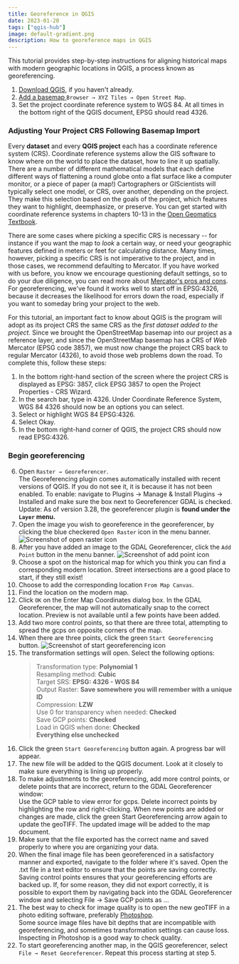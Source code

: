 ```yaml
---
title: Georeference in QGIS
date: 2023-01-20
tags: ["qgis-hub"]
image: default-gradient.png
description: How to georeference maps in QGIS
---
```


<p>This tutorial provides step-by-step instructions for aligning historical maps with modern geographic locations in QGIS, a process known as georeferencing.</p>

<ol>
	<li><a href="https://guides.library.harvard.edu/c.php?g=1477394&amp;p=11028732" target="_blank">Download QGIS</a>, if you haven&#39;t already.</li>
	<li><a href="&lt;span style='background-color: yellow;'&gt;https://guides.library.harvard.edu/c.php?g=1477394&amp;p=11028749&lt;/span&gt;">Add a basemap</a><a href="https://guides.library.harvard.edu/c.php?g=1477394&amp;p=11028749" target="_blank"> </a><code>Browser &rarr; XYZ Tiles &rarr; Open Street Map</code>.</li>
	<li>Set the project coordinate reference system to WGS 84. At all times in the bottom right of the QGIS document, EPSG should read 4326.</li>
</ol>

<h3>Adjusting Your Project CRS Following Basemap Import</h3>

<p>Every <strong>dataset</strong> and every <strong>QGIS project</strong> each has a coordinate reference system (CRS). Coordinate reference systems allow the GIS software to know where on the world to place the dataset, how to line it up spatially. There are a number of different mathematical models that each define different ways of flattening a round globe onto a flat surface like a computer monitor, or a piece of paper (a map!) Cartographers or GIScientists will typically select one model, or CRS, over another, depending on the project. They make this selection based on the goals of the project, which features they want to highlight, deemphasize, or preserve. You can get started with coordinate reference systems in chapters 10-13 in the <a href="https://openpress.usask.ca/introgeomatics/chapter/measuring-and-modeling-earth/">Open Geomatics Textbook</a>.</p>

<p>There are some cases where picking a specific CRS is necessary -- for instance if you want the map to <em>look</em> a certain way, or need your geographic features defined in meters or feet for calculating distance. Many times, however, picking a specific CRS is not imperative to the project, and in those cases, we recommend defaulting to Mercator. If you have worked with us before, you know we encourage questioning default settings, so to do your due diligence, you can read more about <a href="https://source.opennews.org/articles/choosing-right-map-projection/">Mercator&#39;s pros and cons</a>. For georeferencing, we&#39;ve found it works well to start off in EPSG:4326, because it decreases the likelihood for errors down the road, especially if you want to someday bring your project to the web.</p>

<p>For this tutorial, an important fact to know about QGIS is the program will adopt as its project CRS the same CRS as the <em>first dataset added to the project.</em> Since we brought the OpenStreetMap basemap into our project as a reference layer, and since the OpenStreetMap basemap has a CRS of <em>Web</em> Mercator (EPSG code 3857), we must now change the project CRS back to regular Mercator (4326), to avoid those web problems down the road. To complete this, follow these steps:</p>


<ol>
	<li>In the bottom right-hand section of the screen where the project CRS is displayed as EPSG: 3857, click EPSG 3857 to open the Project Properties - CRS Wizard.</li>
	<li>In the search bar, type in 4326. Under Coordinate Reference System, WGS 84 4326 should now be an options you can select.</li>
	<li>Select or highlight WGS 84 EPSG:4326.</li>
	<li>Select Okay.</li>
	<li>In the bottom right-hand corner of QGIS, the project CRS should now read EPSG:4326.</li>
</ol>

<h3>Begin georeferencing</h3>

<ol start="6">
	<li>Open <code>Raster &rarr; Georeferencer</code>.

<div class="callout-box">The Georeferencing plugin comes automatically installed with recent versions of QGIS. If you do not see it, it is because it has not been enabled. To enable: navigate to Plugins &rarr; Manage &amp; Install Plugins &rarr; Installed and make sure the box next to Georeferencer GDAL is checked.<br />
Update: As of version 3.28, the georeferencer plugin is <strong>found under the <code>Layer</code> menu.</strong></div>
</li>
<li>Open the image you wish to georeference in the georeferencer, by clicking the blue checkered <code>Open Raster</code> icon in the menu banner. <img alt="Screenshot of open raster icon" loading="lazy" src="https://d2jv02qf7xgjwx.cloudfront.net/accounts/289282/images/2.png" /></li>
<li>After you have added an image to the GDAL Georeferencer, click the <code>Add Point</code> button in the menu banner. <img alt="Screenshot of add point icon" loading="lazy" src="https://d2jv02qf7xgjwx.cloudfront.net/accounts/289282/images/3.png" /></li>
<li>Choose a spot on the historical map for which you think you can find a corresponding modern location. Street intersections are a good place to start, if they still exist!</li>
<li>Choose to add the corresponding location <code>From Map Canvas</code>.</li>
<li>Find the location on the modern map.</li>
<li>Click <code>OK</code> on the Enter Map Coordinates dialog box. In the GDAL Georeferencer, the map will not automatically snap to the correct location. Preview is not available until a few points have been added.</li>
<li>Add two more control points, so that there are three total, attempting to spread the gcps on opposite corners of the map.</li>
<li>When there are three points, click the green <code>Start Georeferencing</code> button. <img alt="Screenshot of start georeferencing icon" loading="lazy" src="https://d2jv02qf7xgjwx.cloudfront.net/accounts/289282/images/5.png" /></li>
<li>The transformation settings will open. Select the following options:
<blockquote>
<p>Transformation type: <strong>Polynomial 1</strong><br />
Resampling method: <strong>Cubic</strong><br />
Target SRS: <strong>EPSG: 4326 - WGS 84</strong><br />
Output Raster: <strong>Save somewhere you will remember with a unique ID</strong><br />
Compression: <strong>LZW</strong><br />
Use 0 for transparency when needed: <strong>Checked</strong><br />
Save GCP points: <strong>Checked</strong><br />
Load in QGIS when done: <strong>Checked</strong><br />
<strong>Everything else unchecked</strong></p>
</blockquote>
</li>
<li>Click the green <code>Start Georeferencing</code> button again. A progress bar will appear.</li>
<li>The new file will be added to the QGIS document. Look at it closely to make sure everything is lining up properly.</li>
<li>To make adjustments to the georeferencing, add more control points, or delete points that are incorrect, return to the GDAL Georeferencer window:
<div class="callout-box">Use the GCP table to view error for gcps. Delete incorrect points by highlighting the row and right-clicking. When new points are added or changes are made, click the green Start Georeferencing arrow again to update the geoTIFF. The updated image will be added to the map document.</div>
</li>
<li>Make sure that the file exported has the correct name and saved properly to where you are organizing your data.</li>
<li>When the final image file has been georeferenced in a satisfactory manner and exported, navigate to the folder where it&#39;s saved. Open the .txt file in a text editor to ensure that the points are saving correctly.
<div class="callout-box">Saving control points ensures that your georeferencing efforts are backed up. If, for some reason, they did not export correctly, it is possible to export them by navigating back into the GDAL Georeferencer window and selecting File &rarr; Save GCP points as ...</div>
</li>
<li>The best way to check for image quality is to open the new geoTIFF in a photo editing software, preferably <a href="https://harvard.service-now.com/ithelp?id=kb_article&amp;sys_id=9f3244d3dba304d430ed1dca489619e0">Photoshop</a>.
<div class="callout-box">Some source image files have bit depths that are incompatible with georeferencing, and sometimes transformation settings can cause loss. Inspecting in Photoshop is a good way to check quality.</div>
</li>
<li>To start georeferencing another map, in the QGIS georeferencer, select <code>File &rarr; Reset Georeferencer</code>. Repeat this process starting at step 5.</li>
</ol>


